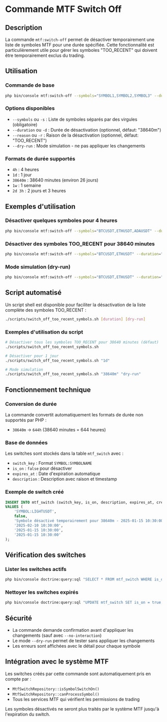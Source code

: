 # Commande MTF Switch Off

## Description

La commande `mtf:switch-off` permet de désactiver temporairement une liste de symboles MTF pour une durée spécifiée. Cette fonctionnalité est particulièrement utile pour gérer les symboles "TOO_RECENT" qui doivent être temporairement exclus du trading.

## Utilisation

### Commande de base

```bash
php bin/console mtf:switch-off --symbols="SYMBOL1,SYMBOL2,SYMBOL3" --duration="DURATION" --reason="RAISON"
```

### Options disponibles

- `--symbols` ou `-s` : Liste de symboles séparés par des virgules (obligatoire)
- `--duration` ou `-d` : Durée de désactivation (optionnel, défaut: "38640m")
- `--reason` ou `-r` : Raison de la désactivation (optionnel, défaut: "TOO_RECENT")
- `--dry-run` : Mode simulation - ne pas appliquer les changements

### Formats de durée supportés

- `4h` : 4 heures
- `1d` : 1 jour
- `38640m` : 38640 minutes (environ 26 jours)
- `1w` : 1 semaine
- `2d 3h` : 2 jours et 3 heures

## Exemples d'utilisation

### Désactiver quelques symboles pour 4 heures

```bash
php bin/console mtf:switch-off --symbols="BTCUSDT,ETHUSDT,ADAUSDT" --duration="4h" --reason="Maintenance"
```

### Désactiver des symboles TOO_RECENT pour 38640 minutes

```bash
php bin/console mtf:switch-off --symbols="BTCUSDT,ETHUSDT" --duration="38640m" --reason="TOO_RECENT"
```

### Mode simulation (dry-run)

```bash
php bin/console mtf:switch-off --symbols="BTCUSDT,ETHUSDT" --duration="1d" --dry-run
```

## Script automatisé

Un script shell est disponible pour faciliter la désactivation de la liste complète des symboles TOO_RECENT :

```bash
./scripts/switch_off_too_recent_symbols.sh [duration] [dry-run]
```

### Exemples d'utilisation du script

```bash
# Désactiver tous les symboles TOO_RECENT pour 38640 minutes (défaut)
./scripts/switch_off_too_recent_symbols.sh

# Désactiver pour 1 jour
./scripts/switch_off_too_recent_symbols.sh "1d"

# Mode simulation
./scripts/switch_off_too_recent_symbols.sh "38640m" "dry-run"
```

## Fonctionnement technique

### Conversion de durée

La commande convertit automatiquement les formats de durée non supportés par PHP :
- `38640m` → `644h` (38640 minutes = 644 heures)

### Base de données

Les switches sont stockés dans la table `mtf_switch` avec :
- `switch_key` : Format `SYMBOL:SYMBOLNAME`
- `is_on` : `false` pour désactiver
- `expires_at` : Date d'expiration automatique
- `description` : Description avec raison et timestamp

### Exemple de switch créé

```sql
INSERT INTO mtf_switch (switch_key, is_on, description, expires_at, created_at, updated_at) 
VALUES (
    'SYMBOL:LIGHTUSDT',
    false,
    'Symbole désactivé temporairement pour 38640m - 2025-01-15 10:30:00',
    '2025-02-10 10:30:00',
    '2025-01-15 10:30:00',
    '2025-01-15 10:30:00'
);
```

## Vérification des switches

### Lister les switches actifs

```bash
php bin/console doctrine:query:sql "SELECT * FROM mtf_switch WHERE is_on = false AND expires_at > NOW()"
```

### Nettoyer les switches expirés

```bash
php bin/console doctrine:query:sql "UPDATE mtf_switch SET is_on = true, expires_at = NULL, description = NULL WHERE expires_at <= NOW()"
```

## Sécurité

- La commande demande confirmation avant d'appliquer les changements (sauf avec `--no-interaction`)
- Le mode `--dry-run` permet de tester sans appliquer les changements
- Les erreurs sont affichées avec le détail pour chaque symbole

## Intégration avec le système MTF

Les switches créés par cette commande sont automatiquement pris en compte par :
- `MtfSwitchRepository::isSymbolSwitchOn()`
- `MtfSwitchRepository::canProcessSymbol()`
- Tous les services MTF qui vérifient les permissions de trading

Les symboles désactivés ne seront plus traités par le système MTF jusqu'à l'expiration du switch.
